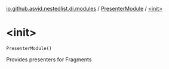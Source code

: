[io.github.asvid.nestedlist.di.modules](../index.md) / [PresenterModule](index.md) / [&lt;init&gt;](./-init-.md)

# &lt;init&gt;

`PresenterModule()`

Provides presenters for Fragments

